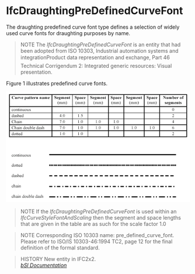 IfcDraughtingPreDefinedCurveFont
================================
The draughting predefined curve font type defines a selection of widely used
curve fonts for draughting purposes by name.  
  
> NOTE  The _IfcDraughtingPreDefinedCurveFont_ is an entity that had been
> adopted from ISO 10303, Industrial automation systems and
> integrationProduct data representation and exchange, Part 46 Technical
> Corrigendum 2: Integrated generic resources: Visual presentation.  
  
Figure 1 illustrates predefined curve fonts.  
  
!["predefined fonts"](../figures/ifcdraughtingpredefinedcurvefont_fig1.gif
"Figure 1 -- Draughting predefined curve font")  
  
> NOTE  If the _IfcDraughtingPreDefinedCurveFont_ is used within an
> _IfcCurveStyleFontAndScaling_ then the segment and space lengths that are
> given in the table are as such for the scale factor 1.0  
  
> NOTE  Corresponding ISO 10303 name: pre_defined_curve_font. Please refer to
> ISO/IS 10303-46:1994 TC2, page 12 for the final definition of the formal
> standard.  
  
> HISTORY  New entity in IFC2x2.  
[ _bSI
Documentation_](https://standards.buildingsmart.org/IFC/DEV/IFC4_2/FINAL/HTML/schema/ifcpresentationappearanceresource/lexical/ifcdraughtingpredefinedcurvefont.htm)



